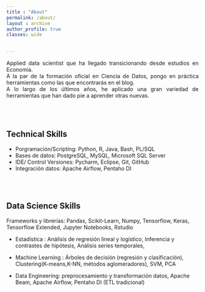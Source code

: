 ```yaml
---
title : "About" 
permalink: /about/
layout : archive
author_profile: true
classes: wide

    
---
```

<div style="text-align: justify">
Applied data scientist que ha llegado transicionando desde estudios en Economía.
<br>    
A la par de la formación oficial en Ciencia de Datos, pongo en práctica herramientas como las que encontrarás en el blog.
<br>
A lo largo de los últimos años, he aplicado una gran variedad de herramientas que han dado pie a aprender otras nuevas.

<br>

<br>
</div>
<br/>
<br/>

## Technical Skills
- Porgramación/Scripting: Python, R, Java, Bash, PL/SQL 
- Bases de datos: PostgreSQL, MySQL, Microsoft SQL Server
- IDE/ Control Versiones: Pycharm, Eclipse, Git, GitHub
- Integración datos: Apache Airflow, Pentaho DI

<br/>
<br/>

## Data Science Skills
Frameworks y librerías: Pandas, Scikit-Learn, Numpy,
                        Tensorflow, Keras, Tensorflow Extended,
                        Jupyter Notebooks, Rstudio
- Estadística : Análisis de  regresión lineal y logístico, 
              Inferencia y contrastes de hipótesis,
              Análisis series temporales,
              
- Machine Learning : Árboles de decisión (regresión y clasificación),
                   Clustering(K-means,K-NN, métodos aglomeradores),
                   SVM, PCA
- Data Engineering: preprocesamiento y transformación datos,
                  Apache Beam, Apache Airflow, 
                  Pentaho DI (ETL tradicional)

<br/>
<br/>

